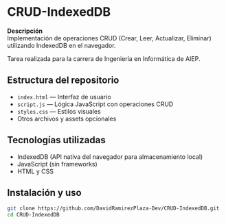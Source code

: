 # CRUD-IndexedDB

**Descripción**  
Implementación de operaciones CRUD (Crear, Leer, Actualizar, Eliminar) utilizando IndexedDB en el navegador.

Tarea realizada para la carrera de Ingeniería en Informática de AIEP.

## Estructura del repositorio

- `index.html` — Interfaz de usuario
- `script.js` — Lógica JavaScript con operaciones CRUD
- `styles.css` — Estilos visuales
- Otros archivos y assets opcionales

## Tecnologías utilizadas

- IndexedDB (API nativa del navegador para almacenamiento local)  
- JavaScript (sin frameworks)  
- HTML y CSS

## Instalación y uso

```bash
git clone https://github.com/DavidRamirezPlaza-Dev/CRUD-IndexedDB.git
cd CRUD-IndexedDB
